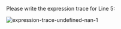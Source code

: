 Please write the expression trace for Line 5:

![expression-trace-undefined-nan-1](https://user-images.githubusercontent.com/53505683/226811301-04a265a6-9bb1-4e15-a213-642963a96abe.png)

